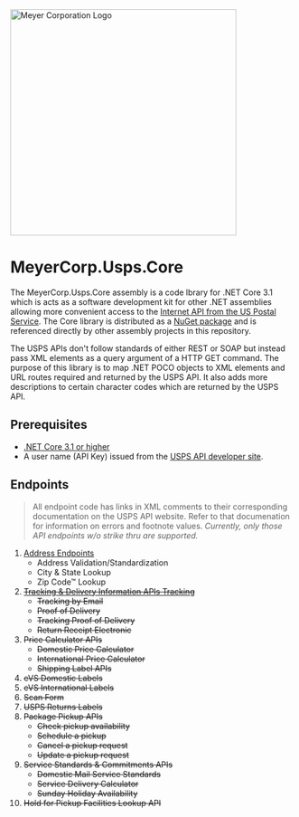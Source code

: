 ﻿<img alt="Meyer Corporation Logo" src="https://lemon-river-09725971e.azurestaticapps.net/images/Meyer.jpg" width="400" />

# MeyerCorp.Usps.Core

The MeyerCorp.Usps.Core assembly is a code lbrary for .NET Core 3.1 which is acts as a software development kit for other .NET assemblies allowing more convenient access to the [Internet API from the US Postal Service](https://www.usps.com/business/web-tools-apis/documentation-updates.htm). The Core library is distributed as a [NuGet package](https://www.nuget.org/packages/MeyerCorp.Usps.Core) and is referenced directly by other assembly projects in this repository.

The USPS APIs don't follow standards of either REST or SOAP but instead pass XML elements as a query argument of a HTTP GET command. The purpose of this library is to map .NET POCO objects to XML elements and URL routes required and returned by the USPS API. It also adds more descriptions to certain character codes which are returned by the USPS API.

## Prerequisites

- [.NET Core 3.1 or higher](https://dotnet.microsoft.com/download/dotnet)
- A user name (API Key) issued from the  [USPS API developer site](https://www.usps.com/business/web-tools-apis/general-api-developer-guide.htm#_Toc24631952).

## Endpoints

> All endpoint code has links in XML comments to their corresponding documentation on the USPS API website. Refer to that documenation for information on errors and footnote values. *Currently, only those API endpoints w/o strike thru are supported.*

1. [Address Endpoints](https://www.usps.com/business/web-tools-apis/address-information-api.htm)
    - Address Validation/Standardization
    - City & State Lookup
    - Zip Code™ Lookup
2. ~~[Tracking & Delivery Information APIs
Tracking](https://www.usps.com/business/web-tools-apis/track-and-confirm-api_files/track-and-confirm-api.htm)~~
    - ~~Tracking by Email~~
    - ~~Proof of Delivery~~
    - ~~Tracking Proof of Delivery~~
    - ~~Return Receipt Electronic~~
3. ~~Price Calculator APIs~~
    - ~~Domestic Price Calculator~~
    - ~~International Price Calculator~~
    - ~~Shipping Label APIs~~
4. ~~eVS Domestic Labels~~
5. ~~eVS International Labels~~
6. ~~Scan Form~~
7. ~~USPS Returns Labels~~
8. ~~Package Pickup APIs~~
    - ~~Check pickup availability~~
    - ~~Schedule a pickup~~
    - ~~Cancel a pickup request~~
    - ~~Update a pickup request~~
9. ~~Service Standards & Commitments APIs~~
    - ~~Domestic Mail Service Standards~~
    - ~~Service Delivery Calculator~~
    - ~~Sunday Holiday Availability~~
10. ~~Hold for Pickup Facilities Lookup API~~
